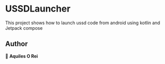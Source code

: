 # USSDLauncher 
This project shows how to launch ussd code from android using kotlin  and Jetpack compose
## Author

👤 **Aquiles O Rei**
